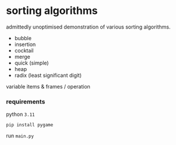# sorting algorithms

admittedly unoptimised demonstration of various sorting algorithms.

* bubble
* insertion
* cocktail
* merge
* quick (simple)
* heap
* radix (least significant digit)

variable items & frames / operation

### requirements

python `3.11`

```shell
pip install pygame
 ```

run `main.py`